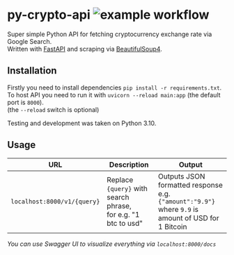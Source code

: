 # py-crypto-api ![example workflow](https://github.com/nogiszd/py-crypto-api/actions/workflows/test.yml/badge.svg)
Super simple Python API for fetching cryptocurrency exchange rate via Google Search.<br />
Written with [FastAPI](https://fastapi.tiangolo.com/) and scraping via [BeautifulSoup4](https://www.crummy.com/software/BeautifulSoup/bs4/doc/).

## Installation
Firstly you need to install dependencies `pip install -r requirements.txt`.<br />
To host API you need to run it with `uvicorn --reload main:app` (the default port is `8000`).<br />
(the `--reload` switch is optional)<br />

Testing and development was taken on Python 3.10.

## Usage

|URL| Description | Output |
|--|--|--|
|`localhost:8000/v1/{query}`  | Replace `{query}` with search phrase,<br />for e.g. "1 btc to usd" |Outputs JSON formatted response e.g. `{"amount":"9.9"}`<br />where `9.9` is amount of USD for 1 Bitcoin|

*You can use Swagger UI to visualize everything via `localhost:8000/docs`*

